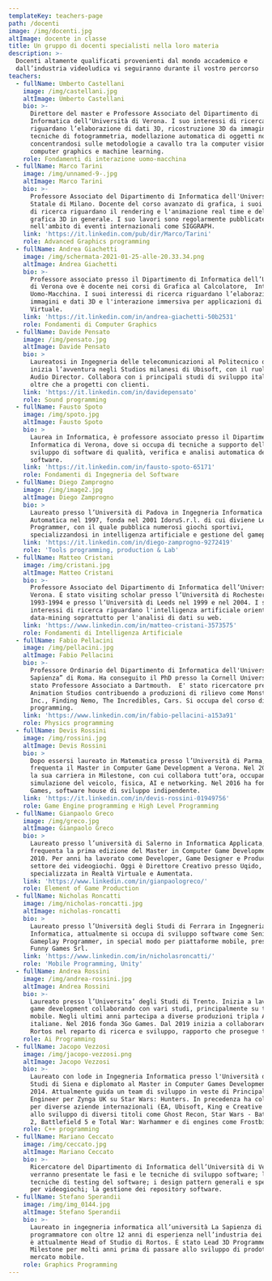```yaml
---
templateKey: teachers-page
path: /docenti
image: /img/docenti.jpg
altImage: docente in classe
title: Un gruppo di docenti specialisti nella loro materia
description: >-
  Docenti altamente qualificati provenienti dal mondo accademico e
  dall’industria videoludica vi seguiranno durante il vostro percorso
teachers:
  - fullName: Umberto Castellani
    image: /img/castellani.jpg
    altImage: Umberto Castellani
    bio: >-
      Direttore del master e Professore Associato del Dipartimento di
      Informatica dell‘Università di Verona. I suo interessi di ricerca
      riguardano l’elaborazione di dati 3D, ricostruzione 3D da immagini tramite
      tecniche di fotogrammetria, modellazione automatica di oggetti non rigidi,
      concentrandosi sulle metodologie a cavallo tra la computer vision,
      computer graphics e machine learning.
    role: Fondamenti di interazione uomo-macchina
  - fullName: Marco Tarini
    image: /img/unnamed-9-.jpg
    altImage: Marco Tarini
    bio: >-
      Professore Associato del Dipartimento di Informatica dell'Università
      Statale di Milano. Docente del corso avanzato di grafica, i suoi interessi
      di ricerca riguardano il rendering e l'animazione real time e della
      grafica 3D in generale. I suo lavori sono regolarmente pubblicate
      nell'ambito di eventi internazionali come SIGGRAPH.
    link: 'https://it.linkedin.com/pub/dir/Marco/Tarini'
    role: Advanced Graphics programming
  - fullName: Andrea Giachetti
    image: /img/schermata-2021-01-25-alle-20.33.34.png
    altImage: Andrea Giachetti
    bio: >-
      Professore associato presso il Dipartimento di Informatica dell’Università
      di Verona ove è docente nei corsi di Grafica al Calcolatore,  Interazione
      Uomo-Macchina. I suoi interessi di ricerca riguardano l’elaborazione di
      immagini e dati 3D e l'interazione immersiva per applicazioni di Realtà
      Virtuale.
    link: 'https://it.linkedin.com/in/andrea-giachetti-50b2531'
    role: Fondamenti di Computer Graphics
  - fullName: Davide Pensato
    image: /img/pensato.jpg
    altImage: Davide Pensato
    bio: >
      Laureatosi in Ingegneria delle telecomunicazioni al Politecnico di Milano,
      inizia l’avventura negli Studios milanesi di Ubisoft, con il ruolo di
      Audio Director. Collabora con i principali studi di sviluppo italiani,
      oltre che a progetti con clienti.
    link: 'https://it.linkedin.com/in/davidepensato'
    role: Sound programming
  - fullName: Fausto Spoto
    image: /img/spoto.jpg
    altImage: Fausto Spoto
    bio: >
      Laurea in Informatica, è professore associato presso il Dipartimento di
      Informatica di Verona, dove si occupa di tecniche a supporto dello
      sviluppo di software di qualità, verifica e analisi automatica del
      software.
    link: 'https://it.linkedin.com/in/fausto-spoto-65171'
    role: Fondamenti di Ingegneria del Software
  - fullName: Diego Zamprogno
    image: /img/image2.jpg
    altImage: Diego Zamprogno
    bio: >
      Laureato presso l’Università di Padova in Ingegneria Informatica ed
      Automatica nel 1997, fonda nel 2001 IdoruS.r.l. di cui diviene Lead
      Programmer, con il quale pubblica numerosi giochi sportivi,
      specializzandosi in intelligenza artificiale e gestione del gameplay.
    link: 'https://it.linkedin.com/in/diego-zamprogno-9272419'
    role: 'Tools programming, production & Lab'
  - fullName: Matteo Cristani
    image: /img/cristani.jpg
    altImage: Matteo Cristani
    bio: >-
      Professore Associato del Dipartimento di Informatica dell’Università di
      Verona. È stato visiting scholar presso l’Università di Rochester nel
      1993-1994 e presso l’Università di Leeds nel 1999 e nel 2004. I suoi
      interessi di ricerca riguardano l'intelligenza artificiale orientata al
      data-mining soprattutto per l'analisi di dati su web.
    link: 'https://www.linkedin.com/in/matteo-cristani-3573575'
    role: Fondamenti di Intelligenza Artificiale
  - fullName: Fabio Pellacini
    image: /img/pellacini.jpg
    altImage: Fabio Pellacini
    bio: >-
      Professore Ordinario del Dipartimento di Informatica dell'Università “La
      Sapienza” di Roma. Ha conseguito il PhD presso la Cornell University ed è
      stato Professore Associato a Dartmouth.  E' stato ricercatore presso Pixar
      Animation Studios contribuendo a produzioni di rilievo come Monster’s
      Inc., Finding Nemo, The Incredibles, Cars. Si occupa del corso di Physics
      programming.
    link: 'https://www.linkedin.com/in/fabio-pellacini-a153a91'
    role: Physics programming
  - fullName: Devis Rossini
    image: /img/rossini.jpg
    altImage: Devis Rossini
    bio: >
      Dopo essersi laureato in Matematica presso l’Università di Parma,
      frequenta il Master in Computer Game Development a Verona. Nel 2012 inizia
      la sua carriera in Milestone, con cui collabora tutt’ora, occupandosi di
      simulazione del veicolo, fisica, AI e networking. Nel 2016 ha fondato 3Go
      Games, software house di sviluppo indipendente.
    link: 'https://it.linkedin.com/in/devis-rossini-01949756'
    role: Game Engine programming e High Level Programming
  - fullName: Gianpaolo Greco
    image: /img/greco.jpg
    altImage: Gianpaolo Greco
    bio: >
      Laureato presso l’università di Salerno in Informatica Applicata,
      frequenta la prima edizione del Master in Computer Game Development nel
      2010. Per anni ha lavorato come Developer, Game Designer e Producer nel
      settore dei videogiochi. Oggi è Direttore Creativo presso Uqido, azienda
      specializzata in Realtà Virtuale e Aumentata.
    link: 'https://www.linkedin.com/in/gianpaologreco/'
    role: Element of Game Production
  - fullName: Nicholas Roncatti
    image: /img/nicholas-roncatti.jpg
    altImage: nicholas-roncatti
    bio: >
      Laureato presso l’Università degli Studi di Ferrara in Ingegneria
      Informatica, attualmente si occupa di sviluppo software come Senior
      Gameplay Programmer, in special modo per piattaforme mobile, presso Just
      Funny Games Srl.
    link: 'https://www.linkedin.com/in/nicholasroncatti/'
    role: 'Mobile Programming, Unity'
  - fullName: Andrea Rossini
    image: /img/andrea-rossini.jpg
    altImage: Andrea Rossini
    bio: >-
      Laureato presso l’Universita’ degli Studi di Trento. Inizia a lavorare nel
      game development collaborando con vari studi, principalmente su titoli
      mobile. Negli ultimi anni partecipa a diverse produzioni tripla AAA
      italiane. Nel 2016 fonda 3Go Games. Dal 2019 inizia a collaborare con
      Rortos nel reparto di ricerca e sviluppo, rapporto che prosegue tutto' ora
    role: Ai Programming
  - fullName: Jacopo Vezzosi
    image: /img/jacopo-vezzosi.png
    altImage: Jacopo Vezzosi
    bio: >-
      Laureato con lode in Ingegneria Informatica presso l'Università degli
      Studi di Siena e diplomato al Master in Computer Games Development nel
      2014. Attualmente guida un team di sviluppo in veste di Principal AI
      Engineer per Zynga UK su Star Wars: Hunters. In precedenza ha collaborato
      per diverse aziende internazionali (EA, Ubisoft, King e Creative Assembly)
      allo sviluppo di diversi titoli come Ghost Recon, Star Wars - Battlefront
      2, Battlefield 5 e Total War: Warhammer e di engines come Frostbite.
    role: C++ programming
  - fullName: Mariano Ceccato
    image: /img/ceccato.jpg
    altImage: Mariano Ceccato
    bio: >-
      Ricercatore del Dipartimento di Informatica dell’Università di Verona. 
      verranno presentate le fasi e le tecniche di sviluppo software; le
      tecniche di testing del software; i design pattern generali e specifici
      per videogiochi; la gestione dei repository software.
  - fullName: Stefano Sperandii
    image: /img/img_0144.jpg
    altImage: Stefano Sperandii
    bio: >-
      Laureato in ingegneria informatica all’università La Sapienza di Roma,
      programmatore con oltre 12 anni di esperienza nell’industria dei videogame
      è attualmente Head of Studio di Rortos. È stato Lead 3D Programmer di
      Milestone per molti anni prima di passare allo sviluppo di prodotti per il
      mercato mobile.
    role: Graphics Programming
---
```


